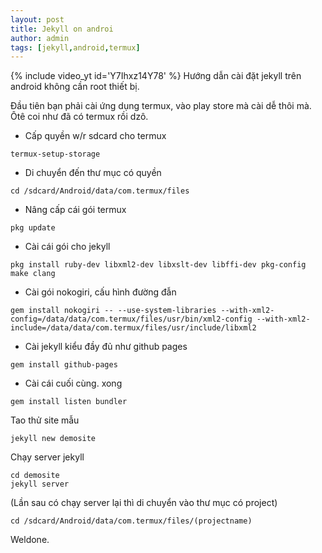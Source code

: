 ```yaml
---
layout: post
title: Jekyll on androi
author: admin
tags: [jekyll,android,termux]
---
```

{% include video_yt id='Y7Ihxz14Y78' %}
Hướng dẫn cài đặt jekyll trên android không cần root thiết bị.

Đầu tiên bạn phải cài ứng dụng termux, vào play store mà cài dễ thôi mà. Ôtê coi như đã có termux rồi dzô.

- Cấp quyền w/r sdcard cho termux
```
termux-setup-storage
```
- Di chuyển đến thư mục có quyền
```
cd /sdcard/Android/data/com.termux/files
```
- Nâng cấp cái gói termux
```
pkg update
```
- Cài cái gói cho jekyll
```
pkg install ruby-dev libxml2-dev libxslt-dev libffi-dev pkg-config make clang
```
- Cài gói nokogiri, cấu hình đường đẫn
```
gem install nokogiri -- --use-system-libraries --with-xml2-config=/data/data/com.termux/files/usr/bin/xml2-config --with-xml2-include=/data/data/com.termux/files/usr/include/libxml2
```
- Cài jekyll kiểu đầy đủ như github pages
```
gem install github-pages
```
- Cài cái cuối cùng. xong 
```
gem install listen bundler
```

Tao thử site mẫu
```
jekyll new demosite
```
Chạy server jekyll
```
cd demosite
jekyll server
```
(Lần sau có chạy server lại thì di chuyển vào thư mục có project)
```
cd /sdcard/Android/data/com.termux/files/(projectname)
```

Weldone.
